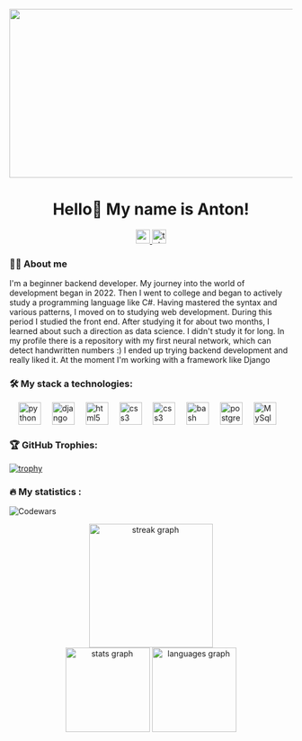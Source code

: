 <br clear="both">

<div align="center">
  <img height="300" width="600" src="https://i.pinimg.com/originals/e9/b8/e6/e9b8e66bf51aeb08567da87bab5d2f38.gif"  />
</div>

<h1 align="center">Hello👋 My name is Anton!</h1>

<div align="center">
  <a href="https://vk.com/dzh_zus" target="_blank">
    <img src="https://img.shields.io/static/v1?message=vk&logo=vk&label=&color=blue&logoColor=white&labelColor=&style=for-the-badge" height="25" alt="youtube logo"  />
  </a>
  <a href="https://t.me/m1ko_chanel" target="_blank">
    <img src="https://img.shields.io/static/v1?message=Telegram&logo=telegram&label=&color=2CA5E0&logoColor=white&labelColor=&style=for-the-badge" height="25" alt="telegram logo"  />
  </a>
</div>

<h3 align="left">👨‍💻  About me</h3>

<p align="left">I'm a beginner backend developer. My journey into the world of development began in 2022. Then I went to college and began to actively study a programming language like C#. Having mastered the syntax and various patterns, I moved on to studying web development. During this period I studied the front end. After studying it for about two months, I learned about such a direction as data science. I didn't study it for long. In my profile there is a repository with my first neural network, which can detect handwritten numbers :)
I ended up trying backend development and really liked it. At the moment I'm working with a framework like Django</p>

<h3 align="left">🛠 My stack a technologies:</h3>

<div align="left">
  <img width="12" />
  <img src="https://skillicons.dev/icons?i=py" height="40" alt="python logo"  />
  <img width="12" />
  <img src="https://static-00.iconduck.com/assets.00/django-icon-402x512-tkdfpj8s.png" height="40" alt="django logo"  />
  <img width="12" />
  <img src="https://cdn.jsdelivr.net/gh/devicons/devicon/icons/html5/html5-original.svg" height="40" alt="html5 logo"  />
  <img width="12" />
  <img src="https://cdn.jsdelivr.net/gh/devicons/devicon/icons/css3/css3-original.svg" height="40" alt="css3 logo"  />
  <img width="12" />
  <img src="https://blog.getbootstrap.com/assets/brand/bootstrap-logo-shadow@2x.png" height="40" alt="css3 logo"  />
  <img width="12" />
  <img src="https://cdn.simpleicons.org/gnubash/4EAA25" height="40" alt="bash logo"  />
  <img width="12" />
  <img src="https://skillicons.dev/icons?i=postgres" height="40" alt="postgresql logo"  />
  <img width="12" />
  <img src="https://static-00.iconduck.com/assets.00/mysql-original-wordmark-icon-512x266-a48lsirx.png" height="40" alt="MySql logo"  />
</div>

<h3 align="left">🏆 GitHub Trophies: </h3>

[![trophy](https://github-profile-trophy.vercel.app/?username=DEV-m1k0&theme=discord&column=4&rank=B&rank=C&rank=A&rank=S&margin-w=10&margin-h=10)](https://github.com/ryo-ma/github-profile-trophy)

<h3 align="left">🔥   My statistics :</h3>

![Codewars](https://github.r2v.ch/codewars?user=NothingToC&name=true&top_languages=true&stroke=%23b362ff&theme=purple_dark)

<div align="center">
  <img src="https://streak-stats.demolab.com?user=dev-m1k0&locale=en&mode=daily&theme=dark&hide_border=false&border_radius=5&order=3" height="220" alt="streak graph"  />
</div>

<div align="center">
  <img src="https://github-readme-stats.vercel.app/api?username=dev-m1k0&hide_title=false&hide_rank=false&show_icons=true&include_all_commits=true&count_private=true&disable_animations=false&theme=dark&locale=en&hide_border=false&order=1" height="150" alt="stats graph"  />
  
  <img src="https://github-readme-stats.vercel.app/api/top-langs?username=dev-m1k0&locale=en&hide_title=false&layout=compact&card_width=320&langs_count=5&theme=dark&hide_border=false&order=2" height="150" alt="languages graph"  />
</div>
